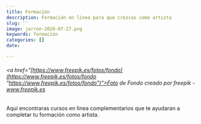 ```yaml
---
title: Formación
description: Formación en línea para que crezcas como artista
slug: ''
image: jarron-2020-07-27.png
keywords: formación
categories: []
date: 

---
```

###### <a href="[https://www.freepik.es/fotos/fondo](https://www.freepik.es/fotos/fondo "https://www.freepik.es/fotos/fondo")">Foto de Fondo creado por freepik - www.freepik.es</a>

Aquí encontraras cursos en linea complementarios que te ayudaran a completar tu formación como artista.